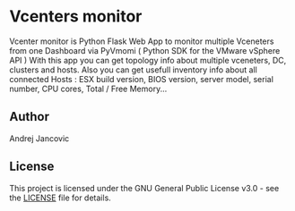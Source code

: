 # Vcenters monitor

Vcenter monitor is Python Flask Web App to monitor multiple Vceneters from one Dashboard via PyVmomi ( Python SDK for the VMware vSphere API )
With this app you can get topology info about multiple vceneters, DC, clusters and hosts. 
Also you can get usefull inventory info about all connected Hosts : ESX build version, BIOS version, server model, serial number, CPU cores, Total / Free Memory...



## Author
Andrej Jancovic 

## License

This project is licensed under the GNU General Public License v3.0 - see the [LICENSE](LICENSE) file for details.
